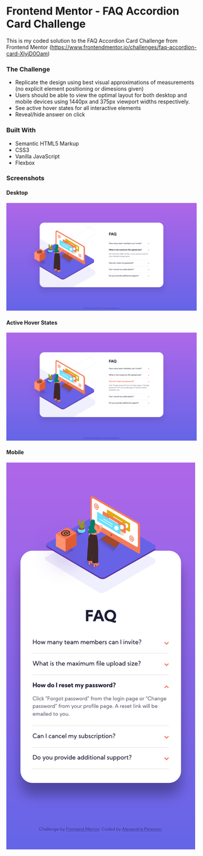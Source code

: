 # Frontend Mentor - FAQ Accordion Card Challenge

This is my coded solution to the FAQ Accordion Card Challenge from Frontend Mentor (https://www.frontendmentor.io/challenges/faq-accordion-card-XlyjD0Oam)


### The Challenge
- Replicate the design using best visual approximations of measurements (no explicit element positioning or dimesions given) 
- Users should be able to view the optimal layout for both desktop and mobile devices using 1440px and 375px viewport widths respectively.
- See active hover states for all interactive elements
- Reveal/hide answer on click


### Built With
- Semantic HTML5 Markup
- CSS3
- Vanilla JavaScript
- Flexbox


### Screenshots 

#### Desktop
![Desktop](./Screenshots/faq-accordion-desktop.png)

#### Active Hover States
![Active States](./Screenshots/faq-accordion-active.png)

#### Mobile
![Mobile](./Screenshots/faq-accordion-mobile.png)
